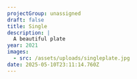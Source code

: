```yaml
---
projectGroup: unassigned
draft: false
title: Single
description: |
  A beautiful plate
year: 2021
images:
  - src: /assets/uploads/singleplate.jpg
date: 2025-05-10T23:11:14.760Z
---
```

